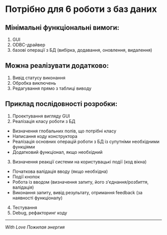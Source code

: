 # Потрібно для 6 роботи з баз даних

## Мінімальні функціональні вимоги:
1. GUI
2. ODBC-драйвер
3. базові операції з БД (вибірка, додавання, оновлення, видалення)

## Можна реалізувати додатково:
1. Вивід статусу виконання
2. Обробка виключень
3. Редагування прямо з таблиці виводу

## Приклад послідовності розробки:
1. Проектування вигляду GUI
2. Реалізація класу роботи з БД
  * Визначення глобальних полів, що потрібні класу
  * Написання коду конструктора
  * Реалізація основних операцій роботи з БД із супутніми необхідними функціями
  * Додатковий функціонал, якщо необхідний
3. Визначення реакції системи на користувацькі події (код вікна)
  * Початкова валідація вводу (якщо необхідна)
  * Події кнопок
  * Робота із вводом (визначення запиту, його з'єднання/розбиття, валідація)
  * Виконання запиту, вивід результату, отримання feedback (за наявності функціоналу)
4. Тестування
5. Debug, рефакторинг коду
* * * 
*With Love Пожилая энергия*
